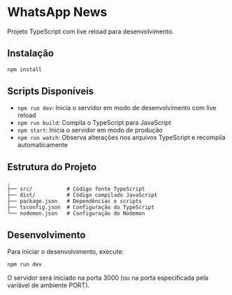 # WhatsApp News

Projeto TypeScript com live reload para desenvolvimento.

## Instalação

```bash
npm install
```

## Scripts Disponíveis

- `npm run dev`: Inicia o servidor em modo de desenvolvimento com live reload
- `npm run build`: Compila o TypeScript para JavaScript
- `npm start`: Inicia o servidor em modo de produção
- `npm run watch`: Observa alterações nos arquivos TypeScript e recompila automaticamente

## Estrutura do Projeto

```
.
├── src/           # Código fonte TypeScript
├── dist/          # Código compilado JavaScript
├── package.json   # Dependências e scripts
├── tsconfig.json  # Configuração do TypeScript
└── nodemon.json   # Configuração do Nodemon
```

## Desenvolvimento

Para iniciar o desenvolvimento, execute:

```bash
npm run dev
```

O servidor será iniciado na porta 3000 (ou na porta especificada pela variável de ambiente PORT). 